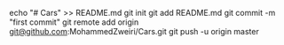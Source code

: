 echo "# Cars" >> README.md
git init
git add README.md
git commit -m "first commit"
git remote add origin git@github.com:MohammedZweiri/Cars.git
git push -u origin master
